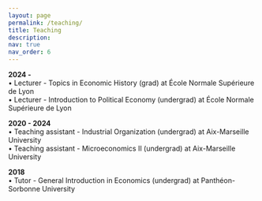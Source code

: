 ```yaml
---
layout: page
permalink: /teaching/
title: Teaching
description: 
nav: true
nav_order: 6
---
```

**2024 -** <br />
• Lecturer - Topics in Economic History (grad) at École Normale Supérieure de Lyon <br />
• Lecturer - Introduction to Political Economy (undergrad) at École Normale Supérieure de Lyon

**2020 - 2024**  <br />
• Teaching assistant - Industrial Organization (undergrad) at Aix-Marseille University  <br />
• Teaching assistant - Microeconomics II (undergrad)  at Aix-Marseille University

**2018**  <br />
• Tutor - General Introduction in Economics (undergrad) at Panthéon-Sorbonne University
